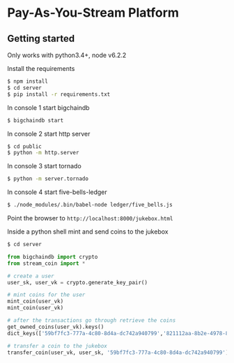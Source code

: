 # Pay-As-You-Stream Platform

## Getting started

Only works with python3.4+, node v6.2.2

Install the requirements
```bash
$ npm install
$ cd server
$ pip install -r requirements.txt
```

In console 1 start bigchaindb
```bash
$ bigchaindb start
```

In console 2 start http server
```bash
$ cd public
$ python -m http.server
```

In console 3 start tornado
```bash
$ python -m server.tornado
```

In console 4 start five-bells-ledger
```bash
$ ./node_modules/.bin/babel-node ledger/five_bells.js
```

Point the browser to `http://localhost:8000/jukebox.html`

Inside a python shell mint and send coins to the jukebox
```bash
$ cd server
```
```python
from bigchaindb import crypto
from stream_coin import *

# create a user
user_sk, user_vk = crypto.generate_key_pair()

# mint coins for the user
mint_coin(user_vk)
mint_coin(user_vk)

# after the transactions go through retrieve the coins
get_owned_coins(user_vk).keys()
dict_keys(['59bf7fc3-777a-4c80-8d4a-dc742a940799','821112aa-8b2e-4978-83cf-b0a1c82aa6f4'])

# transfer a coin to the jukebox
transfer_coin(user_vk, user_sk, '59bf7fc3-777a-4c80-8d4a-dc742a940799')
```
